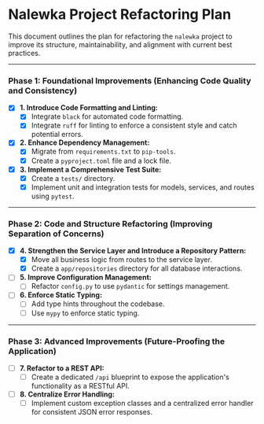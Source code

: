 # Nalewka Project Refactoring Plan

This document outlines the plan for refactoring the `nalewka` project to improve its structure, maintainability, and alignment with current best practices.

---

### Phase 1: Foundational Improvements (Enhancing Code Quality and Consistency)

- [x] **1. Introduce Code Formatting and Linting:**
    - [x] Integrate `black` for automated code formatting.
    - [x] Integrate `ruff` for linting to enforce a consistent style and catch potential errors.

- [x] **2. Enhance Dependency Management:**
    - [x] Migrate from `requirements.txt` to `pip-tools`.
    - [x] Create a `pyproject.toml` file and a lock file.

- [x] **3. Implement a Comprehensive Test Suite:**
    - [x] Create a `tests/` directory.
    - [x] Implement unit and integration tests for models, services, and routes using `pytest`.

---

### Phase 2: Code and Structure Refactoring (Improving Separation of Concerns)

- [x] **4. Strengthen the Service Layer and Introduce a Repository Pattern:**
    - [x] Move all business logic from routes to the service layer.
    - [x] Create a `app/repositories` directory for all database interactions.

- [ ] **5. Improve Configuration Management:**
    - [ ] Refactor `config.py` to use `pydantic` for settings management.

- [ ] **6. Enforce Static Typing:**
    - [ ] Add type hints throughout the codebase.
    - [ ] Use `mypy` to enforce static typing.

---

### Phase 3: Advanced Improvements (Future-Proofing the Application)

- [ ] **7. Refactor to a REST API:**
    - [ ] Create a dedicated `/api` blueprint to expose the application's functionality as a RESTful API.

- [ ] **8. Centralize Error Handling:**
    - [ ] Implement custom exception classes and a centralized error handler for consistent JSON error responses.

